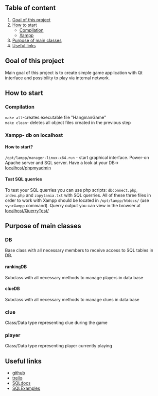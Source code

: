 ## Table of content
1. [Goal of this project](#Goal)
2. [How to start](#start)
    - [Compilation](#compile)        
    - [Xampp](#Xampp)
3. [Purpose of main classes](#classes)
4. [Useful links](#links) 
## Goal of this project <a name="Goal"></a>
Main goal of this project is to create simple game application with Qt interface and possibility to play via internal network.

## How to start <a name="start"></a>
### Compilation <a name="compile"></a>
`make all`-creates executable file "HangmanGame"  
`make clean`- deletes all object files created in the previous step
### Xampp- db on localhost <a name="Xampp"></a>
#### How to start?
`/opt/lampp/manager-linux-x64.run` - start graphical interface.
Power-on Apache server and SQL server. Have a look at your DB-> [localhost/phpmyadmin](http://localhost/phpmyadmin/)  
#### Test SQL querries
To test your SQL querries you can use php scripts: `dbconnect.php`, `index.php` and `zapytania.txt` with SQL querries. All of these three files in order to work with Xampp should be located in `/opt/lampp/htdocs/` (use `syncXampp` command). Querry output you can view in the browser at [localhost/QuerryTest/](http://localhost/QuerryTest/)
## Purpose of main classes <a name="classes"></a>
### DB
Base class with all necessary members to receive access to SQL tables in DB.
#### rankingDB
Subclass with all necessary methods to manage players in data base
#### clueDB
Subclass with all necessary methods to manage clues in data base
### clue
Class/Data type representing clue during the game
### player
Class/Data type representing player currently playing
## Useful links <a name="links"></a>
* [github](https://github.com/Miki575/Hangman)
* [trello](https://trello.com/b/YoOQn3bZ/hangman)
* [SQLdocs](https://dev.mysql.com/doc/connector-cpp/8.0/en/connector-cpp-introduction.html)
* [SQLExamples](https://archive.fo/TeGBj)